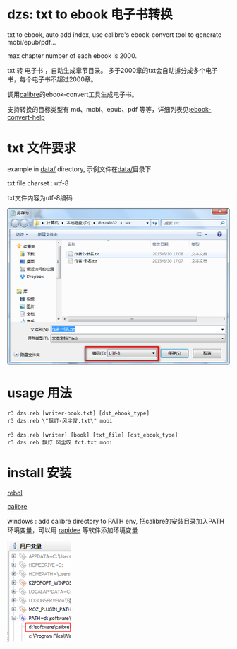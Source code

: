 # dzs: txt to ebook  电子书转换

txt to ebook, auto add index, use calibre's ebook-convert tool to generate mobi/epub/pdf...

max chapter number of each ebook is 2000.

txt 转 电子书 ，自动生成章节目录。 多于2000章的txt会自动拆分成多个电子书，每个电子书不超过2000章。

调用[calibre](http://www.calibre-ebook.com/)的ebook-convert工具生成电子书。

支持转换的目标类型有 md、mobi、epub、pdf 等等，详细列表见:[ebook-convert-help](http://manual.calibre-ebook.com/cli/ebook-convert.html#ebook-convert)

# txt 文件要求

example in [data/](data/) directory, 示例文件在[data/](data/)目录下

txt file charset : utf-8

txt文件内容为utf-8编码

![dzs-file-utf8.png](data/dzs-file-utf8.png)

# usage 用法

    r3 dzs.reb [writer-book.txt] [dst_ebook_type]
    r3 dzs.reb \"飘灯-风尘叹.txt\" mobi

    r3 dzs.reb [writer] [book] [txt_file] [dst_ebook_type]
    r3 dzs.reb 飘灯 风尘叹 fct.txt mobi

# install 安装

[rebol](http://www.rebol.com/r3/downloads.html)

[calibre](http://www.calibre-ebook.com/)

windows : add calibre directory to PATH env, 把calibre的安装目录加入PATH环境变量，可以用 [rapidee](http://www.rapidee.com/en/about) 等软件添加环境变量

![dzs-path.png](data/dzs-path.png)
